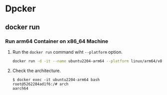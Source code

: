 # Dpcker

## docker run
### Run arm64 Container on x86_64 Machine
1. Run the `docker run` command wiht `--platform` option.
   ```sh
   docker run -d -it --name ubuntu2204-arm64 --platform linux/arm64/v8 ubuntu:22.04 bash
   ```
1. Check the architecture.
   ```
   $ docker exec -it ubuntu2204-arm64 bash
   root@5262284ad1f6:/# arch 
   aarch64
   ```
